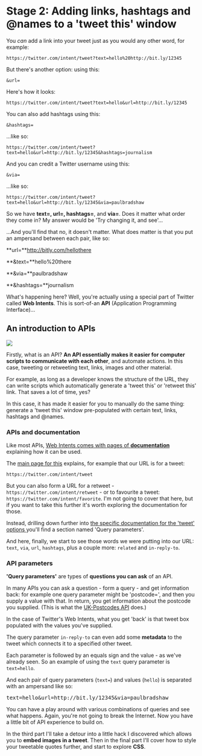 # Stage 2: Adding links, hashtags and @names to a 'tweet this' window

You *can* add a link into your tweet just as you would any other word, for example:

`https://twitter.com/intent/tweet?text=hello%20http://bit.ly/12345`

But there's another option: using this: 

`&url=`

Here's how it looks:

`https://twitter.com/intent/tweet?text=hello&url=http://bit.ly/12345`

You can also add hashtags using this:

`&hashtags=`

...like so:

`https://twitter.com/intent/tweet?text=hello&url=http://bit.ly/12345&hashtags=journalism`

And you can credit a Twitter username using this:

`&via=`

...like so:

`https://twitter.com/intent/tweet?text=hello&url=http://bit.ly/12345&via=paulbradshaw`

So we have **text=, url=, hashtags=**, and **via=**. Does it matter what order they come in? My answer would be 'Try changing it, and see'...

...And you'll find that no, it doesn't matter. What does matter is that you put an ampersand between each pair, like so:

**url=**http://bitly.com/hellothere

**&text=**hello%20there

**&via=**paulbradshaw

**&hashtags=**journalism

What's happening here? Well, you're actually using a special part of Twitter called **Web Intents**. This is sort-of-an **API** (Application Programming Interface)...

## An introduction to APIs

![](images/comment.png)

Firstly, what is an API? **An API essentially makes it easier for computer scripts to communicate with each other**, and automate actions. In this case, tweeting or retweeting text, links, images and other material.

For example, as long as a developer knows the structure of the URL, they can write scripts which automatically generate a 'tweet this' or 'retweet this' link. That saves a lot of time, yes?

In this case, it has made it easier for you to manually do the same thing: generate a 'tweet this' window pre-populated with certain text, links, hashtags and @names.

### APIs and documentation

Like most APIs, [Web Intents comes with pages of **documentation**](https://dev.twitter.com/web/intents) explaining how it can be used.

The [main page for this](https://twitter.com/intent/tweet) explains, for example that our URL is for a tweet:

`https://twitter.com/intent/tweet`

But you can also form a URL for a retweet - `https://twitter.com/intent/retweet` - or to favourite a tweet: `https://twitter.com/intent/favorite`. I'm not going to cover that here, but if you want to take this further it's worth exploring the documentation for those.

Instead, drilling down further into [the specific documentation for the 'tweet' options ](https://dev.twitter.com/web/tweet-button/web-intent) you'll find a section named 'Query parameters'.

And here, finally, we start to see those words we were putting into our URL: `text`, `via`, `url`, `hashtags`, plus a couple more: `related` and `in-reply-to`.

### API parameters

**'Query parameters'** are types of **questions you can ask** of an API.

In many APIs you can ask a question - form a query - and get information back: for example one query parameter might be 'postcode=', and then you supply a value with that. In return, you get information about the postcode you supplied. (This is what the [UK-Postcodes API](http://www.uk-postcodes.com/api) does.)

In the case of Twitter's Web Intents, what you get 'back' is that tweet box populated with the values you've supplied.

The query parameter `in-reply-to` can even add some **metadata** to the tweet which connects it to a specified other tweet.

Each parameter is followed by an equals sign and the value - as we've already seen. So an example of using the `text` query parameter is `text=hello`.

And each pair of query parameters (`text=`) and values (`hello`) is separated with an ampersand like so:
<pre>text=hello&url=http://bit.ly/12345&via=paulbradshaw</pre>
You can have a play around with various combinations of queries and see what happens. Again, you're not going to break the Internet. Now you have a little bit of API experience to build on.

In the third part I'll take a detour into a little hack I discovered which allows you to **embed images in a tweet**. Then in the final part I'll cover how to style your tweetable quotes further, and start to explore **CSS**.